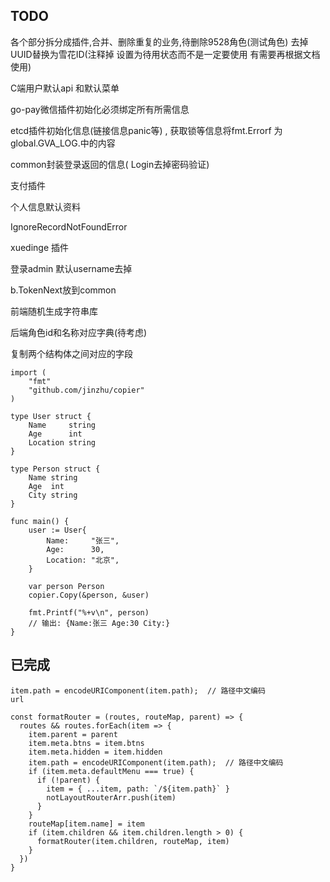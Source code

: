 ## TODO

各个部分拆分成插件,合并、删除重复的业务,待删除9528角色(测试角色)
去掉UUID替换为雪花ID(注释掉 设置为待用状态而不是一定要使用 有需要再根据文档使用)

C端用户默认api 和默认菜单

go-pay微信插件初始化必须绑定所有所需信息

etcd插件初始化信息(链接信息panic等) , 获取锁等信息将fmt.Errorf 为 global.GVA_LOG.中的内容

common封装登录返回的信息( Login去掉密码验证)

支付插件

个人信息默认资料



IgnoreRecordNotFoundError

xuedinge 插件

登录admin 默认username去掉

b.TokenNext放到common

前端随机生成字符串库

后端角色id和名称对应字典(待考虑)

复制两个结构体之间对应的字段

```
import (
    "fmt"
    "github.com/jinzhu/copier"
)

type User struct {
    Name     string
    Age      int
    Location string
}

type Person struct {
    Name string
    Age  int
    City string
}

func main() {
    user := User{
        Name:     "张三",
        Age:      30,
        Location: "北京",
    }

    var person Person
    copier.Copy(&person, &user)

    fmt.Printf("%+v\n", person)
    // 输出: {Name:张三 Age:30 City:}
}
```

## 已完成

```
item.path = encodeURIComponent(item.path);  // 路径中文编码
url

const formatRouter = (routes, routeMap, parent) => {
  routes && routes.forEach(item => {
    item.parent = parent
    item.meta.btns = item.btns
    item.meta.hidden = item.hidden
    item.path = encodeURIComponent(item.path);  // 路径中文编码
    if (item.meta.defaultMenu === true) {
      if (!parent) {
        item = { ...item, path: `/${item.path}` }
        notLayoutRouterArr.push(item)
      }
    }
    routeMap[item.name] = item
    if (item.children && item.children.length > 0) {
      formatRouter(item.children, routeMap, item)
    }
  })
}
```